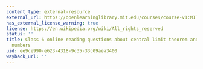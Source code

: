 ```yaml
---
content_type: external-resource
external_url: https://openlearninglibrary.mit.edu/courses/course-v1:MITx+18.05r_10+2022_Summer/courseware/week5/class6b/2?activate_block_id=block-v1%3AMITx%2B18.05r_10%2B2022_Summer%2Btype%40vertical%2Bblock%40class6-rq2-vertical
has_external_license_warning: true
license: https://en.wikipedia.org/wiki/All_rights_reserved
status: ''
title: Class 6 online reading questions about central limit theorem and law of large
  numbers
uid: ee9ce990-e623-4318-9c35-33c09aea3400
wayback_url: ''
---
```

